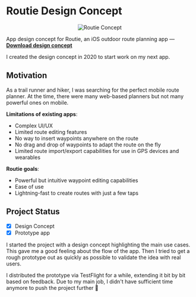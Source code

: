 # Routie Design Concept

<p align="center">
    <img src="./routie-concept.png" alt="Routie Concept">
</p>

App design concept for Routie, an iOS outdoor route planning app — **[Download design concept](./routie-concept.png)**

I created the design concept in 2020 to start work on my next app.

## Motivation

As a trail runner and hiker, I was searching for the perfect mobile route planner. At the time, there were many web-based planners but not many powerful ones on mobile.

**Limitations of existing apps**:
- Complex UI/UX
- Limited route editing features
- No way to insert waypoints anywhere on the route
- No drag and drop of waypoints to adapt the route on the fly
- Limited route import/export capabilities for use in GPS devices and wearables

**Routie goals**:
- Powerful but intuitive waypoint editing capabilities
- Ease of use
- Lightning-fast to create routes with just a few taps

## Project Status

- [x] Design Concept
- [x] Prototype app

I started the project with a design concept highlighting the main use cases. This gave me a good feeling about the flow of the app. Then I tried to get a rough prototype out as quickly as possible to validate the idea with real users. 

I distributed the prototype via TestFlight for a while, extending it bit by bit based on feedback. Due to my main job, I didn't have sufficient time anymore to push the project further 🥲  
